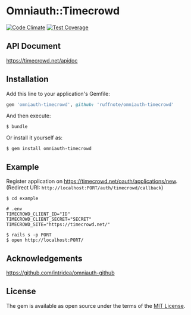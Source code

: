 # Omniauth::Timecrowd

[![Code Climate](https://codeclimate.com/github/ruffnote/omniauth-timecrowd/badges/gpa.svg)](https://codeclimate.com/github/ruffnote/omniauth-timecrowd)
[![Test Coverage](https://codeclimate.com/github/ruffnote/omniauth-timecrowd/badges/coverage.svg)](https://codeclimate.com/github/ruffnote/omniauth-timecrowd/coverage)

## API Document

https://timecrowd.net/apidoc

## Installation

Add this line to your application's Gemfile:

```ruby
gem 'omniauth-timecrowd', github: 'ruffnote/omniauth-timecrowd'
```

And then execute:

    $ bundle

Or install it yourself as:

    $ gem install omniauth-timecrowd

## Example

Register application on https://timecrowd.net/oauth/applications/new.  
(Redirect URI: `http://localhost:PORT/auth/timecrowd/callback`)

```
$ cd example

# .env
TIMECROWD_CLIENT_ID="ID"
TIMECROWD_CLIENT_SECRET="SECRET"
TIMECROWD_SITE="https://timecrowd.net/"

$ rails s -p PORT
$ open http://localhost:PORT/
```

## Acknowledgements

https://github.com/intridea/omniauth-github

## License

The gem is available as open source under the terms of the [MIT License](http://opensource.org/licenses/MIT).

